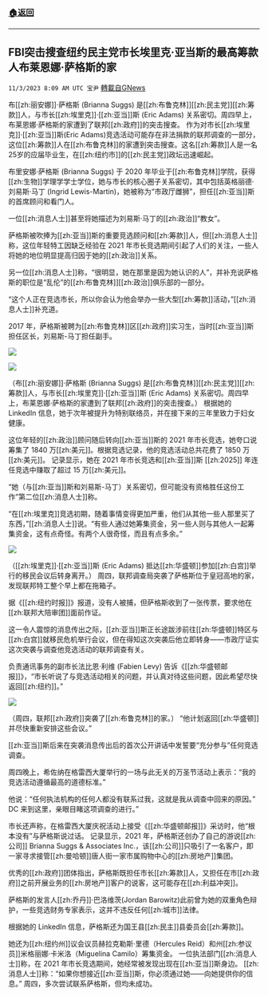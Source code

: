 ###  [:house:返回](README.md)
---


## FBI突击搜查纽约民主党市长埃里克·亚当斯的最高筹款人布莱恩娜·萨格斯的家
`11/3/2023 8:09 AM UTC 宝尹` [轉載自GNews](https://gnews.org/articles/1916654)

布[[zh:丽安娜]]·萨格斯 (Brianna Suggs) 是[[zh:布鲁克林]][[zh:民主党]][[zh:筹款]]人，与市长[[zh:埃里克]]·[[zh:亚当]]斯 (Eric Adams) 关系密切。周四早上，布莱恩娜·萨格斯的家遭到了联邦[[zh:政府]]的突击搜查。
作为对市长[[zh:埃里克]]·[[zh:亚当]]斯(Eric Adams)竞选活动可能存在非法捐款的联邦调查的一部分，这位[[zh:筹款]]人在[[zh:布鲁克林]]的家遭到突击搜查。这名[[zh:筹款]]人是一名25岁的应届毕业生，在[[zh:纽约市]]的[[zh:民主党]]政坛迅速崛起。

布里安娜·萨格斯 (Brianna Suggs) 于 2020 年毕业于[[zh:布鲁克林]]学院，获得[[zh:生物]]学理学学士学位，她与市长的核心圈子关系密切，其中包括英格丽德·刘易斯·马丁 (Ingrid Lewis-Martin)，她被称为“市政厅雌狮”，担任[[zh:亚当]]斯的首席顾问和看门人。

一位[[zh:消息人士]]甚至将她描述为刘易斯·马丁的[[zh:政治]]“教女”。

萨格斯被吹捧为[[zh:亚当]]斯的重要竞选顾问和[[zh:筹款]]人，但[[zh:消息人士]]称，这位年轻特工因缺乏经验在 2021 年市长竞选期间引起了人们的关注，一些人将她的地位明显提高归因于她的[[zh:政治]]关系。

另一位[[zh:消息人士]]称，“很明显，她在那里是因为她认识的人”，并补充说萨格斯的职位是“乱伦”的[[zh:布鲁克林]][[zh:政治]]俱乐部的一部分。

“这个人正在竞选市长，所以你会认为他会举办一些大型[[zh:筹款]]活动，”[[zh:消息人士]]补充道。

2017 年，萨格斯被聘为[[zh:布鲁克林]]区[[zh:政府]]实习生，当时[[zh:亚当]]斯担任区长，刘易斯-马丁担任副手。

![](https://i.imgur.com/RnxRnjE.jpg)

![](https://i.imgur.com/dWMlDez.jpg)


（布[[zh:丽安娜]]·萨格斯 (Brianna Suggs) 是[[zh:布鲁克林]][[zh:民主党]][[zh:筹款]]人，与市长[[zh:埃里克]]·[[zh:亚当]]斯 (Eric Adams) 关系密切。周四早上，布莱恩娜·萨格斯的家遭到了联邦[[zh:政府]]的突击搜查。）
根据她的 LinkedIn 信息，她于次年被提升为特别联络员，并在接下来的三年里致力于妇女健康。

这位年轻的[[zh:政治]]顾问随后转向[[zh:亚当]]斯的 2021 年市长竞选，她夸口说筹集了 1840 万[[zh:美元]]。根据竞选记录，他的竞选活动总共花费了 1850 万[[zh:美元]]。
记录显示，她在 2021 年市长竞选和[[zh:亚当]]斯 [[zh:2025]] 年连任竞选中赚取了超过 15 万[[zh:美元]]。

“她（与[[zh:亚当]]斯和刘易斯-马丁）关系密切，但可能没有资格胜任这份工作”第二位[[zh:消息人士]]称。

“在[[zh:埃里克]]竞选初期，随着事情变得更加严重，他们从其他一些人那里买了东西，”[[zh:消息人士]]说。“有些人通过她筹集资金，另一些人则与其他人一起筹集资金，这有点奇怪。有两个人很奇怪，而且有点多余。”

![](https://i.imgur.com/i3eX3ax.jpg)

（[[zh:埃里克]]·[[zh:亚当]]斯 (Eric Adams) 抵达[[zh:华盛顿]]参加[[zh:白宫]]举行的移民会议后转身离开。）
周四，联邦调查局突袭了萨格斯位于皇冠高地的家，发现联邦特工整个早上都在拖箱子。

据《[[zh:纽约时报]]》报道，没有人被捕，但萨格斯收到了一张传票，要求他在[[zh:联邦大陪审团]]面前作证。

这一令人震惊的消息传出之际，[[zh:亚当]]斯正长途跋涉前往[[zh:华盛顿]]特区与[[zh:白宫]]就移民危机举行会议，但在得知这次突袭后他立即转身——市政厅证实这次突袭与调查他竞选活动的联邦调查有关。

负责通讯事务的副市长法比恩·利维 (Fabien Levy) 告诉《[[zh:华盛顿邮报]]》，“市长听说了与竞选活动相关的问题，并认真对待这些问题，因此希望尽快返回[[zh:纽约]]。”

![](https://i.imgur.com/mOYdY5s.jpg)

（周四，联邦[[zh:政府]]突袭了[[zh:布鲁克林]]的家。）
“他计划返回[[zh:华盛顿]]并尽快重新安排这些会议。”

[[zh:亚当]]斯后来在突袭消息传出后的首次公开讲话中发誓要“充分参与”任何竞选调查。

周四晚上，希佐纳在格雷西大厦举行的一场与此无关的万圣节活动上表示：“我的竞选活动遵循最高的道德标准。”


他说：“任何执法机构的任何人都没有联系过我，这就是我从调查中回来的原因。” DC 来到这里，亲眼目睹这项调查的进行。”

市长还声称，在格雷西大厦庆祝活动上接受《[[zh:华盛顿邮报]]》采访时，他“根本没有”与萨格斯说过话。
记录显示，2021 年，萨格斯还创办了自己的游说[[zh:公司]] Brianna Suggs & Associates Inc.，该[[zh:公司]]只吸引了一名客户，即一家寻求接管[[zh:曼哈顿]]唐人街一家市属购物中心的[[zh:房地产]]集团。

优秀的[[zh:政府]]团体指出，萨格斯既担任市长[[zh:筹款]]人，又担任在市[[zh:政府]]之前开展业务的[[zh:房地产]]客户的说客，这可能存在[[zh:利益冲突]]。

萨格斯的发言人[[zh:乔丹]]·巴洛维茨(Jordan Barowitz)此前曾为她的双重角色辩护，一些竞选财务专家表示，这并不违反任何[[zh:城市]]法律。

根据她的 LinkedIn 信息，萨格斯还为国王县[[zh:民主]]县委员会[[zh:筹款]]。

她还为[[zh:纽约州]]议会议员赫拉克勒斯·里德（Hercules Reid）和州[[zh:参议员]]米格丽娜·卡米洛（Miguelina Camilo）筹集资金。
一位执法部门[[zh:消息人士]]称，在 2021 年市长竞选期间，她经常被发现出现在[[zh:亚当]]斯身边。
[[zh:消息人士]]称：“如果你想接近[[zh:亚当]]斯，你必须通过她——向她提供你的信息。”
周四，多次尝试联系萨格斯，但均未成功。

